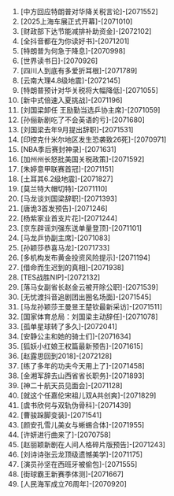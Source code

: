 
1. [中方回应特朗普对华降关税言论]-[2071552]
1. [2025上海车展正式开幕]-[2071010]
1. [财政部下达节能减排补助资金]-[2072102]
1. [全抖音都在为你读好书]-[2071201]
1. [特朗普为何急于降息]-[2070998]
1. [世界读书日]-[2070926]
1. [四川人到底有多爱折耳根]-[2071789]
1. [云南大理4.8级地震]-[2072145]
1. [特朗普预计对华关税将大幅降低]-[2071055]
1. [新中式倍速入夏挑战]-[2071196]
1. [刘国梁卸任 王励勤当选乒协主席]-[2071059]
1. [孙俪新剧吃了不会英语的亏]-[2071680]
1. [刘国梁去年9月提出辞职]-[2071531]
1. [印控克什米尔地区发生恐袭致26死]-[2070971]
1. [NBA季后赛封神录]-[2071631]
1. [加州州长怒批美国关税政策]-[2071592]
1. [朱婷意甲联赛首冠]-[2071151]
1. [土耳其6.2级地震]-[2071827]
1. [莫兰特大帽切特]-[2071110]
1. [马龙谈刘国梁辞职]-[2071393]
1. [唐诡3首发预告]-[2071246]
1. [杨紫家业首支片花]-[2071244]
1. [京东辟谣刘强东送单量登顶]-[2071101]
1. [马龙乒协副主席]-[2071083]
1. [孙颖莎恭喜马龙]-[2071733]
1. [多机构发布黄金投资风险提示]-[2071194]
1. [借命而生迟到的真相]-[2071938]
1. [TES战胜NIP]-[2072132]
1. [落马女副省长赵金云被开除公职]-[2071539]
1. [无忧渡抖音追剧团出圈名场面]-[2071545]
1. [马龙孙颖莎王曼昱王楚钦最新采访]-[2071511]
1. [国家体育总局：刘国梁主动辞任]-[2071078]
1. [孤单星球转了多久]-[2072041]
1. [安静公主和她的骑士们]-[2071634]
1. [狐妖小红娘王权篇最新预告]-[2071615]
1. [赵露思回到2018]-[2072128]
1. [练了多年的功夫今天用上了]-[2071458]
1. [金湘军辞去山西省省长职务]-[2071893]
1. [神二十航天员见面会]-[2071128]
1. [就这个任嘉伦宋祖儿双A共创爽]-[2071829]
1. [虞书欣何与双轨伪骨科]-[2071439]
1. [曹骏跺脚变装]-[2071541]
1. [颜安孔雪儿美女与蜥蜴合体]-[2071955]
1. [许妍进行曲来了]-[2070758]
1. [赵丽颖新剧在人间人格碎片版预告]-[2071243]
1. [刘诗诗张云龙顶级遗憾美学]-[2071175]
1. [演员孙坚在西班牙被偷包]-[2071555]
1. [街球霸王新赛季体测]-[2071667]
1. [人民海军成立76周年]-[2070920]